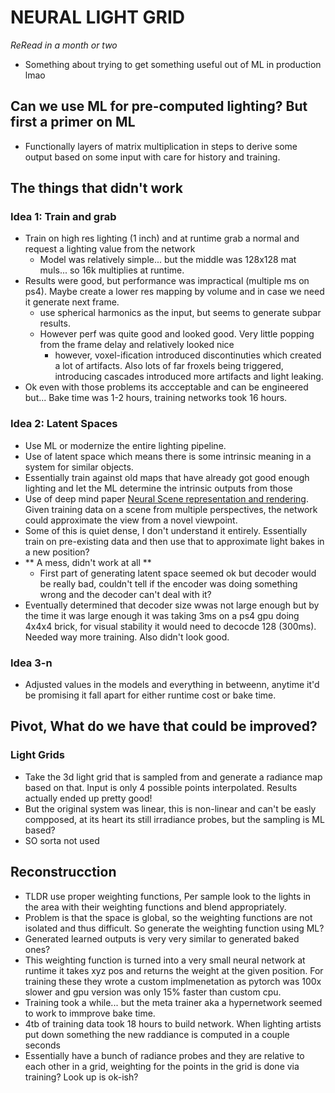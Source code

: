 # NEURAL LIGHT GRID
*ReRead in a month or two*
- Something about trying to get something useful out of ML in production lmao

## Can we use ML for pre-computed lighting? But first a primer on ML
- Functionally layers of matrix multiplication in steps to derive some output based on some input with care for history and training.

## The things that didn't work
### Idea 1: Train and grab
- Train on high res lighting (1 inch) and at runtime grab a normal and request a lighting value from the network 
	- Model was relatively simple... but the middle was 128x128 mat muls... so 16k multiplies at runtime.
- Results were good, but performance was impractical (multiple ms on ps4). Maybe create a lower res mapping by volume and in case we need it generate next frame. 
	- use spherical harmonics as the input, but seems to generate subpar results.
	- However perf was quite good and looked good. Very little popping from the frame delay and relatively looked nice
		- however, voxel-ification introduced discontinuties which created a lot of artifacts. Also lots of far froxels being triggered, introducing cascades introduced more artifacts and light leaking.
- Ok even with those problems its accceptable and can be engineered but... Bake time was 1-2 hours, training networks took 16 hours.
  
### Idea 2: Latent Spaces
- Use ML or modernize the entire lighting pipeline.
- Use of latent space which means there is some intrinsic meaning in a system for similar objects.
- Essentially train against old maps that have already got good enough lighting and let the ML determine the intrinsic outputs from those
- Use of deep mind paper [Neural Scene representation and rendering](). Given training data on a scene from multiple perspectives, the network could approximate the view from a novel viewpoint.
- Some of this is quiet dense, I don't understand it entirely. Essentially train on pre-existing data and then use that to approximate light bakes in a new position?
- ** A mess, didn't work at all **
	- First part of generating latent space seemed ok but decoder would be really bad, couldn't tell if the encoder was doing something wrong and the decoder can't deal with it?
- Eventually determined that decoder size wwas not large enough but by the time it was large enough it was taking 3ms on a ps4 gpu doing 4x4x4 brick, for visual stability it would need to decocde 128 (300ms). Needed way more training. Also didn't look good.
### Idea 3-n
- Adjusted values in the models and everything in betweenn, anytime it'd be promising it fall apart for either runtime cost or bake time.

## Pivot, What do we have that could be improved?
### Light Grids
- Take the 3d light grid that is sampled from and generate a radiance map based on that. Input is only 4 possible points interpolated. Results actually ended up pretty good!
- But the original system was linear, this is non-linear and can't be easly compposed, at its heart its still irradiance probes, but the sampling is ML based?
- SO sorta not used

## Reconstrucction
- TLDR use proper weighting functions, Per sample look to the lights in the area with their weighting functions and blend appropriately.
- Problem is that the space is global, so the weighting functions are not isolated and thus difficult. So generate the weighting function using ML? 
- Generated learned outputs is very very similar to generated baked ones?
- This weighting function is turned into a very small neural network at runtime it takes xyz pos and returns the weight at the given position. For training these they wrote a custom implmenetation as pytorch was 100x slower and gpu version was only 15% faster than custom cpu.
- Training took a while... but the meta trainer aka a hypernetwork seemed to work to immprove bake time.
- 4tb of training data took 18 hours  to build network. When lighting artists put down something the new raddiance is computed in a couple seconds
- Essentially have a bunch of radiance probes and they are relative to each other in a grid, weighting for the points in the grid is done via training? Look up is ok-ish? 
